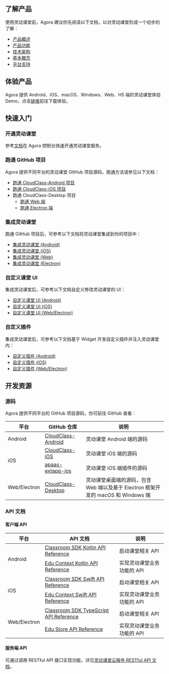 ## 了解产品

使用灵动课堂前，Agora 建议你先阅读以下文档，以对灵动课堂形成一个初步的了解：

- [产品概述](/cn/agora-class/product_agora_class)
- [产品功能](/cn/agora-class/agora_class_prod_archit)
- [技术架构](/cn/agora-class/agora_class_tech_archit)
- [基本概念](/cn/agora-class/agora_class_tech_archit)
- [平台支持](/cn/agora-class/agora_class_platform)

## 体验产品

Agora 提供 Android、iOS、macOS、Windows、Web、H5 端的灵动课堂体验 Demo，点击[链接](/cn/agora-class/downloads?platform=All%20Platforms)前往下载体验。

## 快速入门

### 开通灵动课堂

参考[文档](/cn/agora-class/agora_class_enable)在 Agora 控制台快速开通灵动课堂服务。

### 跑通 GitHub 项目

Agora 提供不同平台的灵动课堂 GitHub 项目源码，跑通方法请参见以下文档：

- [跑通 CloudClass-Android 项目](/cn/agora-class/agora_class_quickstart_android?platform=Android)
- [跑通 CloudClass-iOS 项目](/cn/agora-class/agora_class_quickstart_ios?platform=iOS)
- 跑通 CloudClass-Desktop 项目
  - [跑通 Web 端](/cn/agora-class/agora_class_quickstart_web?platform=Web)
  - [跑通 Electron 端](/cn/agora-class/agora_class_quickstart_electron?platform=Electron)

### 集成灵动课堂

跑通 GitHub 项目后，可参考以下文档将灵动课堂集成到你的项目中：

- [集成灵动课堂 (Android)](/cn/agora-class/agora_class_integrate_android?platform=Android)
- [集成灵动课堂 (iOS)](/cn/agora-class/agora_class_integrate_ios?platform=iOS)
- [集成灵动课堂 (Web)](/cn/agora-class/agora_class_integrate_web?platform=Web)
- [集成灵动课堂 (Electron)](/cn/agora-class/agora_class_integrate_electron?platform=Electron)

### 自定义课堂 UI

集成灵动课堂后，可参考以下文档自定义修改灵动课堂的 UI：

- [自定义课堂 UI (Android)](/cn/agora-class/agora_class_custom_ui_android?platform=Android)
- [自定义课堂 UI (iOS)](/cn/agora-class/agora_class_custom_ui_ios?platform=iOS)
- [自定义课堂 UI (Web/Electron)](/cn/agora-class/agora_class_custom_ui_web?platform=Web)

### 自定义插件

集成灵动课堂后，可参考以下文档基于 Widget 开发自定义插件并注入灵动课堂内：

- [自定义插件 (Android)](/cn/agora-class/agora_class_widget_android?platform=Android)
- [自定义插件 (iOS)](/cn/agora-class/agora_class_widget_ios?platform=iOS)
- [自定义插件 (Web/Electron)](/cn/agora-class/agora_class_widget_web?platform=Web)

## 开发资源

### 源码

Agora 提供不同平台的 GitHub 项目源码，你可前往 GitHub 查看：

<table>
<thead>
  <tr>
    <th>平台</th>
    <th>GitHub 仓库</th>
    <th>说明</th>
  </tr>
</thead>
<tbody>
  <tr>
    <td>Android</td>
    <td><a href="https://github.com/AgoraIO-Community/CloudClass-Android" target="_blank" rel="noopener noreferrer">CloudClass-Android</a></td>
    <td>灵动课堂 Android 端的源码</td>
  </tr>
  <tr>
    <td rowspan="2">iOS</td>
    <td><a href="https://github.com/AgoraIO-Community/CloudClass-iOS" target="_blank" rel="noopener noreferrer">CloudClass-iOS</a></td>
    <td>灵动课堂 iOS 端的源码</td>
  </tr>
  <tr>
    <td><a href="https://github.com/AgoraIO-Community/apaas-extapp-ios" target="_blank" rel="noopener noreferrer">apaas-extapp-ios</a></td>
    <td>灵动课堂 iOS 端插件的源码</td>
  </tr>
  <tr>
    <td>Web/Electron</td>
    <td><a href="https://github.com/AgoraIO-Community/CloudClass-Desktop" target="_blank" rel="noopener noreferrer">CloudClass-Desktop</a></td>
    <td>灵动课堂桌面端的源码，包含 Web 端以及基于 Electron 框架开发的 macOS 和 Windows 端</td>
  </tr>
</tbody>
</table>

### API 文档

#### 客户端 API

<table>
<thead>
  <tr>
    <th>平台</th>
    <th>API 文档</th>
    <th>说明</th>
  </tr>
</thead>
<tbody>
  <tr>
    <td rowspan="2">Android</td>
    <td><a href="/cn/agora-class/agora_class_api_ref_android?platform=Android" target="_blank" rel="noopener noreferrer">Classroom SDK Kotlin API Reference</a></td>
    <td>启动课堂相关 API</td>
  </tr>
  <tr>
    <td><a href="/cn/agora-class/API%20Reference/edu_context_kotlin/API/edu_context_api_overview.html" target="_blank" rel="noopener noreferrer">Edu Context Kotlin API Reference</a></td>
    <td>实现灵动课堂业务功能的 API</td>
  </tr>
  <tr>
    <td rowspan="2">iOS</td>
    <td><a href="https://confluence.agoralab.co/cn/agora-class/agora_class_api_ref_ios?platform=iOS" target="_blank" rel="noopener noreferrer">Classroom SDK Swift API Reference</a></td>
    <td>启动课堂相关 API</td>
  </tr>
  <tr>
    <td><a href="/cn/agora-class/API%20Reference/edu_context_swift/API/edu_context_api_overview.html" target="_blank" rel="noopener noreferrer">Edu Context Swift API Reference</a></td>
    <td>实现灵动课堂业务功能的 API</td>
  </tr>
  <tr>
    <td rowspan="2">Web/Electron</td>
    <td><a href="/cn/agora-class/agora_class_api_ref_web?platform=Web" target="_blank" rel="noopener noreferrer">Classroom SDK TypeScript API Reference</a></td>
    <td>启动课堂相关 API</td>
  </tr>
  <tr>
    <td><a href="/cn/agora-class/API%20Reference/edu_context_web/index.html" target="_blank" rel="noopener noreferrer">Edu Store API Reference</a></td>
    <td>实现灵动课堂业务功能的 API</td>
  </tr>
</tbody>
</table>

#### 服务端 API

可通过调用 RESTful API 接口实现功能，详见[灵动课堂云服务 RESTful API 文档](/cn/agora-class/agora_class_restful_api?platform=RESTful)。